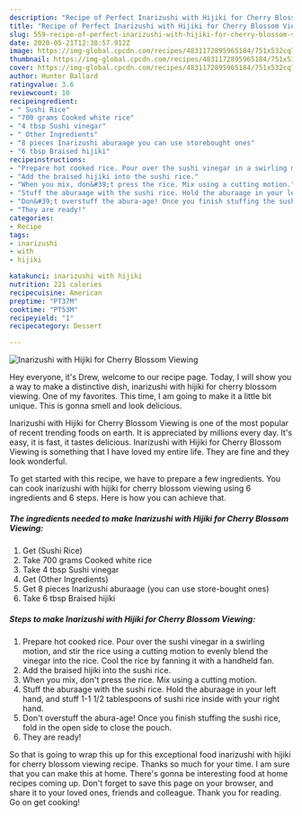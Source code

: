 ```yaml
---
description: "Recipe of Perfect Inarizushi with Hijiki for Cherry Blossom Viewing"
title: "Recipe of Perfect Inarizushi with Hijiki for Cherry Blossom Viewing"
slug: 559-recipe-of-perfect-inarizushi-with-hijiki-for-cherry-blossom-viewing
date: 2020-05-21T12:38:57.912Z
image: https://img-global.cpcdn.com/recipes/4831172895965184/751x532cq70/inarizushi-with-hijiki-for-cherry-blossom-viewing-recipe-main-photo.jpg
thumbnail: https://img-global.cpcdn.com/recipes/4831172895965184/751x532cq70/inarizushi-with-hijiki-for-cherry-blossom-viewing-recipe-main-photo.jpg
cover: https://img-global.cpcdn.com/recipes/4831172895965184/751x532cq70/inarizushi-with-hijiki-for-cherry-blossom-viewing-recipe-main-photo.jpg
author: Hunter Ballard
ratingvalue: 3.6
reviewcount: 10
recipeingredient:
- " Sushi Rice"
- "700 grams Cooked white rice"
- "4 tbsp Sushi vinegar"
- " Other Ingredients"
- "8 pieces Inarizushi aburaage you can use storebought ones"
- "6 tbsp Braised hijiki"
recipeinstructions:
- "Prepare hot cooked rice. Pour over the sushi vinegar in a swirling motion, and stir the rice using a cutting motion to evenly blend the vinegar into the rice. Cool the rice by fanning it with a handheld fan."
- "Add the braised hijiki into the sushi rice."
- "When you mix, don&#39;t press the rice. Mix using a cutting motion."
- "Stuff the aburaage with the sushi rice. Hold the aburaage in your left hand, and stuff 1-1 1/2 tablespoons of sushi rice inside with your right hand."
- "Don&#39;t overstuff the abura-age! Once you finish stuffing the sushi rice, fold in the open side to close the pouch."
- "They are ready!"
categories:
- Recipe
tags:
- inarizushi
- with
- hijiki

katakunci: inarizushi with hijiki 
nutrition: 221 calories
recipecuisine: American
preptime: "PT37M"
cooktime: "PT53M"
recipeyield: "1"
recipecategory: Dessert

---
```



![Inarizushi with Hijiki for Cherry Blossom Viewing](https://img-global.cpcdn.com/recipes/4831172895965184/751x532cq70/inarizushi-with-hijiki-for-cherry-blossom-viewing-recipe-main-photo.jpg)

Hey everyone, it's Drew, welcome to our recipe page. Today, I will show you a way to make a distinctive dish, inarizushi with hijiki for cherry blossom viewing. One of my favorites. This time, I am going to make it a little bit unique. This is gonna smell and look delicious.



Inarizushi with Hijiki for Cherry Blossom Viewing is one of the most popular of recent trending foods on earth. It is appreciated by millions every day. It's easy, it is fast, it tastes delicious. Inarizushi with Hijiki for Cherry Blossom Viewing is something that I have loved my entire life. They are fine and they look wonderful.


To get started with this recipe, we have to prepare a few ingredients. You can cook inarizushi with hijiki for cherry blossom viewing using 6 ingredients and 6 steps. Here is how you can achieve that.

<!--inarticleads1-->

##### The ingredients needed to make Inarizushi with Hijiki for Cherry Blossom Viewing:

1. Get  (Sushi Rice)
1. Take 700 grams Cooked white rice
1. Take 4 tbsp Sushi vinegar
1. Get  (Other Ingredients)
1. Get 8 pieces Inarizushi aburaage (you can use store-bought ones)
1. Take 6 tbsp Braised hijiki




<!--inarticleads2-->

##### Steps to make Inarizushi with Hijiki for Cherry Blossom Viewing:

1. Prepare hot cooked rice. Pour over the sushi vinegar in a swirling motion, and stir the rice using a cutting motion to evenly blend the vinegar into the rice. Cool the rice by fanning it with a handheld fan.
1. Add the braised hijiki into the sushi rice.
1. When you mix, don&#39;t press the rice. Mix using a cutting motion.
1. Stuff the aburaage with the sushi rice. Hold the aburaage in your left hand, and stuff 1-1 1/2 tablespoons of sushi rice inside with your right hand.
1. Don&#39;t overstuff the abura-age! Once you finish stuffing the sushi rice, fold in the open side to close the pouch.
1. They are ready!




So that is going to wrap this up for this exceptional food inarizushi with hijiki for cherry blossom viewing recipe. Thanks so much for your time. I am sure that you can make this at home. There's gonna be interesting food at home recipes coming up. Don't forget to save this page on your browser, and share it to your loved ones, friends and colleague. Thank you for reading. Go on get cooking!
